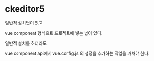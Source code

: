 # ckeditor5

일반적 설치법이 있고

vue component 형식으로 프로젝트에 넣는 법이 있다.

일반적 설치를 하더라도

vue component api에서 vue.config.js 의 설정을 추가하는 작업을 거쳐야 한다.


